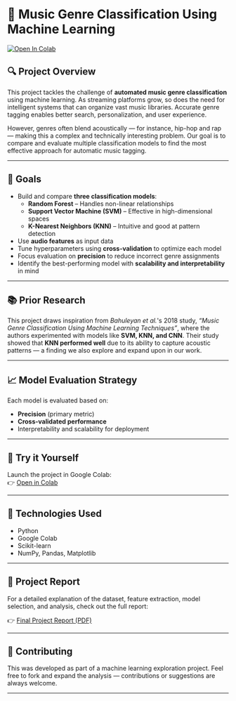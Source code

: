 # 🎵 Music Genre Classification Using Machine Learning

[![Open In Colab](https://colab.research.google.com/assets/colab-badge.svg)](https://colab.research.google.com/drive/1ZTfXwiXmU8QUsm5grfNST__Cq-U6Ilsg)

## 🔍 Project Overview

This project tackles the challenge of **automated music genre classification** using machine learning. As streaming platforms grow, so does the need for intelligent systems that can organize vast music libraries. Accurate genre tagging enables better search, personalization, and user experience.

However, genres often blend acoustically — for instance, hip-hop and rap — making this a complex and technically interesting problem. Our goal is to compare and evaluate multiple classification models to find the most effective approach for automatic music tagging.

---

## 🎯 Goals

- Build and compare **three classification models**:
  - **Random Forest** – Handles non-linear relationships
  - **Support Vector Machine (SVM)** – Effective in high-dimensional spaces
  - **K-Nearest Neighbors (KNN)** – Intuitive and good at pattern detection
- Use **audio features** as input data
- Tune hyperparameters using **cross-validation** to optimize each model
- Focus evaluation on **precision** to reduce incorrect genre assignments
- Identify the best-performing model with **scalability and interpretability** in mind

---

## 📚 Prior Research

This project draws inspiration from *Bahuleyan et al.*'s 2018 study, _“Music Genre Classification Using Machine Learning Techniques”_, where the authors experimented with models like **SVM, KNN, and CNN**. Their study showed that **KNN performed well** due to its ability to capture acoustic patterns — a finding we also explore and expand upon in our work.

---

## 📈 Model Evaluation Strategy

Each model is evaluated based on:
- **Precision** (primary metric)
- **Cross-validated performance**
- Interpretability and scalability for deployment

---

## 🚀 Try it Yourself

Launch the project in Google Colab:  
👉 [Open in Colab](https://colab.research.google.com/drive/1ZTfXwiXmU8QUsm5grfNST__Cq-U6Ilsg)

---

## 🧠 Technologies Used

- Python
- Google Colab
- Scikit-learn
- NumPy, Pandas, Matplotlib

---

## 📄 Project Report

For a detailed explanation of the dataset, feature extraction, model selection, and analysis, check out the full report:

👉 [Final Project Report (PDF)](./Final%20Project%20Report.pdf)

---

## 🤝 Contributing

This was developed as part of a machine learning exploration project. Feel free to fork and expand the analysis — contributions or suggestions are always welcome.

---

